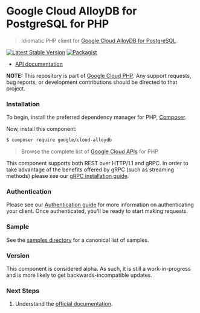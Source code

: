 # Google Cloud AlloyDB for PostgreSQL for PHP

> Idiomatic PHP client for [Google Cloud AlloyDB for PostgreSQL](https://cloud.google.com/alloydb).

[![Latest Stable Version](https://poser.pugx.org/google/cloud-alloydb/v/stable)](https://packagist.org/packages/google/cloud-alloydb) [![Packagist](https://img.shields.io/packagist/dm/google/cloud-alloydb.svg)](https://packagist.org/packages/google/cloud-alloydb)

* [API documentation](https://cloud.google.com/php/docs/reference/cloud-alloydb/latest)

**NOTE:** This repository is part of [Google Cloud PHP](https://github.com/googleapis/google-cloud-php). Any
support requests, bug reports, or development contributions should be directed to
that project.

### Installation

To begin, install the preferred dependency manager for PHP, [Composer](https://getcomposer.org/).

Now, install this component:

```sh
$ composer require google/cloud-alloydb
```

> Browse the complete list of [Google Cloud APIs](https://cloud.google.com/php/docs/reference)
> for PHP

This component supports both REST over HTTP/1.1 and gRPC. In order to take advantage of the benefits
offered by gRPC (such as streaming methods) please see our
[gRPC installation guide](https://cloud.google.com/php/grpc).

### Authentication

Please see our [Authentication guide](https://github.com/googleapis/google-cloud-php/blob/main/AUTHENTICATION.md) for more information
on authenticating your client. Once authenticated, you'll be ready to start making requests.

### Sample

See the [samples directory](https://github.com/googleapis/google-cloud-php-alloydb/tree/main/samples) for a canonical list of samples.

### Version

This component is considered alpha. As such, it is still a work-in-progress and is more likely to get backwards-incompatible updates.

### Next Steps

1. Understand the [official documentation](https://cloud.google.com/alloydb/docs/reference/rest).
